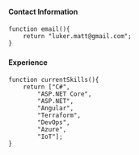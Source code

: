 
#### Contact Information　

```
function email(){
	return "luker.matt@gmail.com";
}
```

#### Experience　

```
function currentSkills(){
	return ["C#",
		"ASP.NET Core",
		"ASP.NET",
		"Angular",
		"Terraform",
		"DevOps",
		"Azure",
		"IoT"];
}
```
